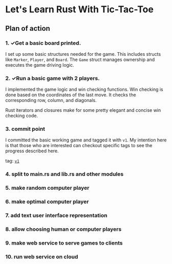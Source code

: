 # Let's Learn Rust With Tic-Tac-Toe


## Plan of action

### 1. ✓Get a basic board printed.

I set up some basic structures needed for the game. This includes structs like
`Marker`, `Player`, and `Board`. The `Game` struct manages ownership and executes
the game driving logic.

### 2. ✓Run a basic game with 2 players.

I implemented the game logic and win checking functions. Win checking is done
based on the coordinates of the last move. It checks the corresponding row, column,
and diagonals.

Rust iterators and closures make for some pretty elegant and concise win checking
code.

### 3. commit point

I committed the basic working game and tagged it with `v1`. My intention here
is that those who are interested can checkout specific tags to see the progress
described here.

tag: [`v1`](https://github.com/mikasaurus2/miktactoe/tree/v1)

### 4. split to main.rs and lib.rs and other modules
### 5. make random computer player
### 6. make optimal computer player
### 7. add text user interface representation
### 8. allow choosing human or computer players
### 9. make web service to serve games to clients
### 10. run web service on cloud
